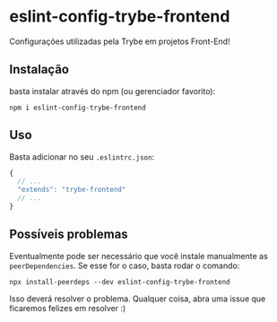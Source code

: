 # eslint-config-trybe-frontend

Configurações utilizadas pela Trybe em projetos Front-End!

## Instalação

basta instalar através do npm (ou gerenciador favorito):

```shell
npm i eslint-config-trybe-frontend
```

## Uso

Basta adicionar no seu `.eslintrc.json`:

```javascript
{
  // ...
  "extends": "trybe-frontend"
  // ...
}
```

## Possíveis problemas

Eventualmente pode ser necessário que você instale manualmente as `peerDependencies`.
Se esse for o caso, basta rodar o comando:

```shell
npx install-peerdeps --dev eslint-config-trybe-frontend
```

Isso deverá resolver o problema. Qualquer coisa, abra uma issue que ficaremos felizes em resolver :)
